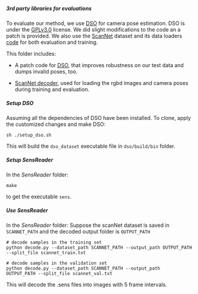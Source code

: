 ##### 3rd party libraries for evaluations
To evaluate our method, we use [DSO](https://github.com/JakobEngel/dso) for camera pose estimation. DSO is under the [GPLv3.0](https://github.com/JakobEngel/dso/blob/master/LICENSE) license. We did slight modifications to the code an a patch is provided.
We also use the [ScanNet](https://github.com/ScanNet/ScanNet/blob/master/LICENSE) dataset and its data loaders [code](https://github.com/ScanNet/ScanNet/tree/master/SensReader) for both evaluation and training.


This folder includes:

- A patch code for [DSO](https://github.com/JakobEngel/dso), that improves robustness on our test data and dumps invalid poses, too.

- [ScanNet decoder](https://github.com/ScanNet/ScanNet/tree/master/SensReader), used for loading the rgbd images and camera poses during training  and evaluation.



##### Setup DSO
Assuming all the dependencies of DSO have been installed.
To clone, apply the customized changes and make DSO:
```
sh ./setup_dso.sh
```
This will build the `dso_dataset` executable file in `dso/build/bin` folder.

##### Setup SensReader
In the *SensReader* folder:
```
make
```
to get the executable `sens`.

##### Use SensReader
In the *SensReader* folder:
Suppose the scanNet dataset is saved in `SCANNET_PATH` and the decoded output folder is `OUTPUT_PATH`

```
# decode samples in the training set
python decode.py --dataset_path SCANNET_PATH --output_path OUTPUT_PATH --split_file scannet_train.txt

# decode samples in the validation set
python decode.py --dataset_path SCANNET_PATH --output_path  OUTPUT_PATH --split_file scannet_val.txt 
``` 
This will decode the .sens files into images with 5 frame intervals.
